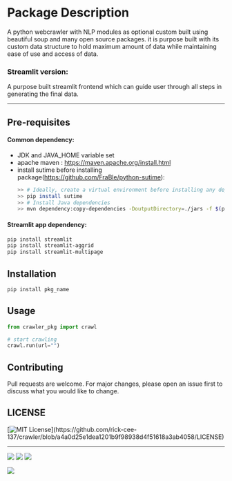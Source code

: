# Package Description

A python webcrawler with NLP modules as optional custom built using beautiful soup and many open source packages. it is purpose built with its custom data structure to hold maximum amount of data while maintaining ease of use and access of data.

### Streamlit version:
A purpose built streamlit frontend which can guide user through all steps in generating the final data.
___
## Pre-requisites
#### Common dependency:
- JDK and JAVA_HOME variable set
- apache maven : https://maven.apache.org/install.html
- install sutime before installing package(https://github.com/FraBle/python-sutime):
    ```bash
    >> # Ideally, create a virtual environment before installing any dependencies
    >> pip install sutime
    >> # Install Java dependencies
    >> mvn dependency:copy-dependencies -DoutputDirectory=./jars -f $(python3 -c 'import importlib; import pathlib; print(pathlib.Path(importlib.util.find_spec("sutime").origin).parent / "pom.xml")')
    ```
 #### Streamlit app dependency:
 ```bash
 pip install streamlit
 pip install streamlit-aggrid
 pip install streamlit-multipage
 ```

## Installation
```bash
pip install pkg_name
```

## Usage

```python
from crawler_pkg import crawl

# start crawling
crawl.run(url="")
```
## Contributing
Pull requests are welcome. For major changes, please open an issue first to discuss what you would like to change.

## LICENSE
[![MIT License](https://img.shields.io/apm/l/atomic-design-ui.svg?)](https://github.com/rick-cee-137/crawler/blob/a4a0d25e1dea1201b9f98938d4f51618a3ab4058/LICENSE)

_____
![](https://img.shields.io/badge/PyTorch-EE4C2C?style=for-the-badge&logo=PyTorch&logoColor=white)
![](https://img.shields.io/badge/TensorFlow-FF6F00?style=for-the-badge&logo=tensorflow&logoColor=white)
![](https://img.shields.io/badge/Streamlit-FF4B4B?style=for-the-badge&logo=Streamlit&logoColor=white)


![](https://img.shields.io/badge/Python-FFD43B?style=for-the-badge&logo=python&logoColor=blue)

	
